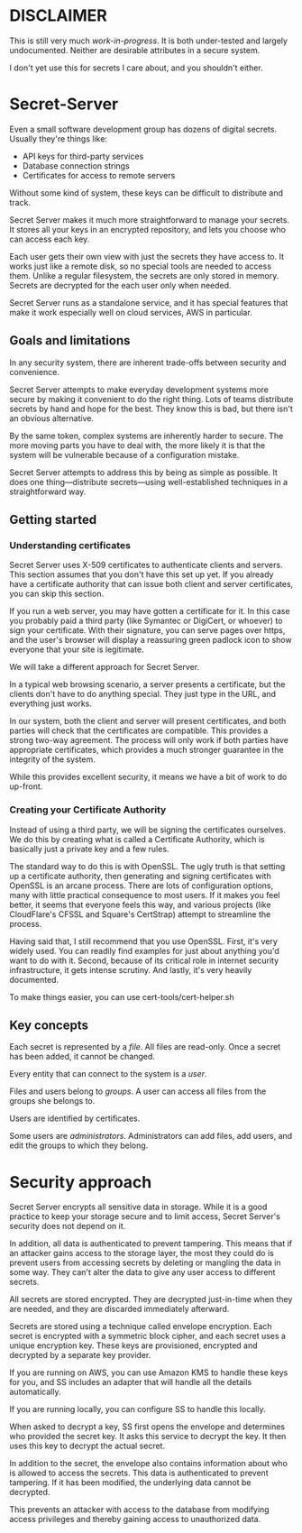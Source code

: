 # DISCLAIMER

This is still very much _work-in-progress_. It is both under-tested and largely undocumented. Neither are desirable attributes in a secure system.

I don't yet use this for secrets I care about, and you shouldn't either. 

# Secret-Server

Even a small software development group has dozens of digital secrets. Usually they're things like:

* API keys for third-party services
* Database connection strings
* Certificates for access to remote servers

Without some kind of system, these keys can be difficult to distribute and track.

Secret Server makes it much more straightforward to manage your secrets. It stores all your keys in an encrypted repository, and lets you choose who can access each key.

Each user gets their own view with just the secrets they have access to. It works just like a remote disk, so no special tools are needed to access them. Unlike a regular filesystem, the secrets are only stored in memory. Secrets are decrypted for the each user only when needed.

Secret Server runs as a standalone service, and it has special features that make it work especially well on cloud services, AWS in particular.

## Goals and limitations

In any security system, there are inherent trade-offs between security and convenience. 

Secret Server attempts to make everyday development systems more secure by making it convenient to do the right thing. Lots of teams distribute secrets by hand and hope for the best. They know this is bad, but there isn't an obvious alternative.

By the same token, complex systems are inherently harder to secure. The more moving parts you have to deal with, the more likely it is that the system will be vulnerable because of a configuration mistake.

Secret Server attempts to address this by being as simple as possible. It does one thing—distribute secrets—using well-established techniques in a straightforward way.

## Getting started

### Understanding certificates

Secret Server uses X-509 certificates to authenticate clients and servers. This section assumes that you don't have this set up yet. If you already have a certificate authority that can issue both client and server certificates, you can skip this section.

If you run a web server, you may have gotten a certificate for it. In this case you probably paid a third party (like Symantec or DigiCert, or whoever) to sign your certificate. With their signature, you can serve pages over https, and the user's browser will display a reassuring green padlock icon to show everyone that your site is legitimate.

We will take a different approach for Secret Server.

In a typical web browsing scenario, a server presents a certificate, but the clients don't have to do anything special. They just type in the URL, and everything just works.

In our system, both the client and server will present certificates, and both parties will check that the certificates are compatible. This provides a strong two-way agreement. The process will only work if both parties have appropriate certificates, which provides a much stronger guarantee in the integrity of the system.

While this provides excellent security, it means we have a bit of work to do up-front.

### Creating your Certificate Authority

Instead of using a third party, we will be signing the certificates ourselves. We do this by creating what is called a Certificate Authority, which is basically just a private key and a few rules.

The standard way to do this is with OpenSSL. The ugly truth is that setting up a certificate authority, then generating and signing certificates with OpenSSL is an arcane process. There are lots of configuration options, many with little practical consequence to most users. If it makes you feel better, it seems that everyone feels this way, and various projects (like CloudFlare's CFSSL and Square's CertStrap) attempt to streamline the process.

Having said that, I still recommend that you use OpenSSL. First, it's very widely used. You can readily find examples for just about anything you'd want to do with it. Second, because of its critical role in internet security infrastructure, it gets intense scrutiny. And lastly, it's very heavily documented.

To make things easier, you can use cert-tools/cert-helper.sh 

## Key concepts

Each secret is represented by a *file*. All files are read-only. Once a secret has been added, it cannot be changed.

Every entity that can connect to the system is a *user*.

Files and users belong to *groups*. A user can access all files from the groups she belongs to.

Users are identified by certificates.

Some users are *administrators*. Administrators can add files, add users, and edit the groups to which they belong.

# Security approach

Secret Server encrypts all sensitive data in storage. While it is a good practice to keep your storage secure and to limit access, Secret Server's security does not depend on it.

In addition, all data is authenticated to prevent tampering. This means that if an attacker gains access to the storage layer, the most they could do is prevent users from accessing secrets by deleting or mangling the data in some way. They can't alter the data to give any user access to different secrets.

All secrets are stored encrypted. They are decrypted just-in-time when they are needed, and they are discarded immediately afterward.

Secrets are stored using a technique called envelope encryption. Each secret is encrypted with a symmetric block cipher, and each secret uses a unique encryption key. These keys are provisioned, encrypted and decrypted by a separate key provider.

If you are running on AWS, you can use Amazon KMS to handle these keys for you, and SS includes an adapter that will handle all the details automatically.

If you are running locally, you can configure SS to handle this locally.

When asked to decrypt a key, SS first opens the envelope and determines who provided the secret key. It asks this service to decrypt the key. It then uses this key to decrypt the actual secret.

In addition to the secret, the envelope also contains information about who is allowed to access the secrets. This data is authenticated to prevent tampering. If it has been modified, the underlying data cannot be decrypted.

This prevents an attacker with access to the database from modifying access privileges and thereby gaining access to unauthorized data. 